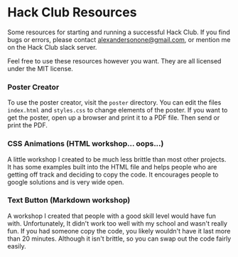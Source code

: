 # Hack Club Resources
Some resources for starting and running a successful Hack Club.
If you find bugs or errors, please contact alexandersonone@gmail.com,
or mention me on the Hack Club slack server.

Feel free to use these resources however you want. They are all licensed under
the MIT license.

### Poster Creator
To use the poster creator, visit the `poster` directory.
You can edit the files `index.html` and `styles.css` to change elements of the poster.
If you want to get the poster, open up a browser and print it to a PDF file. Then send
or print the PDF.

### CSS Animations (HTML workshop... oops...)
A little workshop I created to be much less brittle than most other projects.
It has some examples built into the HTML file and helps people who are getting
off track and deciding to copy the code. It encourages people to google solutions
and is very wide open.

### Text Button (Markdown workshop)
A workshop I created that people with a good skill level would have fun with.
Unfortunately, It didn't work too well with my school and wasn't really fun. If
you had someone copy the code, you likely wouldn't have it last more than 20
minutes. Although it isn't brittle, so you can swap out the code fairly easily.
